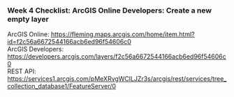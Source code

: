 ### Week 4 Checklist: ArcGIS Online Developers: Create a new empty layer
ArcGIS Online: https://fleming.maps.arcgis.com/home/item.html?id=f2c56a6672544166acb6ed96f54606c0  
ArcGIS Developers: https://developers.arcgis.com/layers/f2c56a6672544166acb6ed96f54606c0  
REST API: https://services1.arcgis.com/pMeXRvgWClLJZr3s/arcgis/rest/services/tree_collection_database1/FeatureServer/0  
